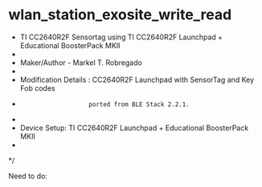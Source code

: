 # wlan_station_exosite_write_read
 * TI CC2640R2F Sensortag using TI CC2640R2F Launchpad + Educational BoosterPack MKII
 *
 * Maker/Author - Markel T. Robregado
 *
 * Modification Details : CC2640R2F Launchpad with SensorTag and Key Fob codes 
 *                        ported from BLE Stack 2.2.1.
 *                        
 * Device Setup: TI CC2640R2F Launchpad + Educational BoosterPack MKII
 *
 */

Need to do:

